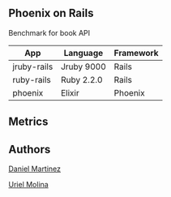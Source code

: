 ## Phoenix on Rails

Benchmark for book API

App          | Language   | Framework
------------ | -----------| ---------------------
jruby-rails  | Jruby 9000 | Rails
ruby-rails   | Ruby 2.2.0 | Rails
phoenix      | Elixir     | Phoenix

## Metrics


## Authors

[Daniel Martinez](https://github.com/edmt)

[Uriel Molina](https://github.com/urielable)